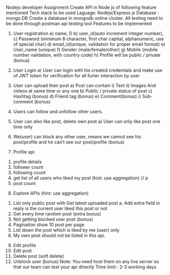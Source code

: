 Nodejs developer Assignment
Create API in Node js of following feature mentioned
Tech stack to be used
Laguage: Nodejs/Express js
Database : mongo DB
Create a database in mongodb online cluster.
All testing need to be done through postman api testing tool
Features to be implemented
1) User registration
a) name, D
b) user_id(auto increment integer number),
c) Password (minimum 8 character, first char capital, alphanumeric, use of
special char)
d) email_id(unique, validation for proper email format)
e) User_name (unique)
f) Gender (male/female/other)
g) Mobile (mobile number validation, with country code)
h) Profile will be public / private (bonus)
2) User Login
a) User can login with his created credentials and make use of JWT token for
verification for all furter interaction by user

3) User can upload their post
a) Post can contain
i) Text
ii) Images And videos at same time or any one
b) Public / private status of post
c) Hashtag (bonus)
d) Friend tag (bonus)
e) Comment(bonus)
i) Sub-comment (bonus)
4) Users can follow and unfollow other users.
5) User can also like post, delete own post
a) User can only like post one time only
6) We(user) can block any other user, means we cannot see his post/profile and he
can’t see our post/profile (bonus)
7) Profile api
1. profile details
2. follower count
3. following count
4. get list of all users who liked my post (hint: use aggregation) // p
5. post count
8) Explore APIs (hint: use aggregation)
1. List only public post with Get latest uploaded post
a. Add extra field in reply is the current user liked this post or not
2. Get every time random post (extra bonus)
3. Not getting blocked user post (bonus)
4. Pagination show 10 post per page
5. List down the post which is liked by me (user) only
6. My own post should not be listed in this api.
9) Edit profile
10) Edit post
11) Delete post (soft delete)
12) Unblock user (bonus)
Note: You need host them on any live server so that our team can test your api
directly
Time limit : 2-3 working days
